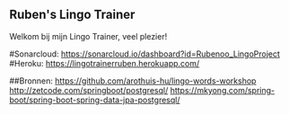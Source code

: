 ## Ruben's Lingo Trainer
Welkom bij mijn Lingo Trainer, veel plezier!

#Sonarcloud:
https://sonarcloud.io/dashboard?id=Rubenoo_LingoProject
#Heroku:
https://lingotrainerruben.herokuapp.com/

##Bronnen:
https://github.com/arothuis-hu/lingo-words-workshop
http://zetcode.com/springboot/postgresql/
https://mkyong.com/spring-boot/spring-boot-spring-data-jpa-postgresql/